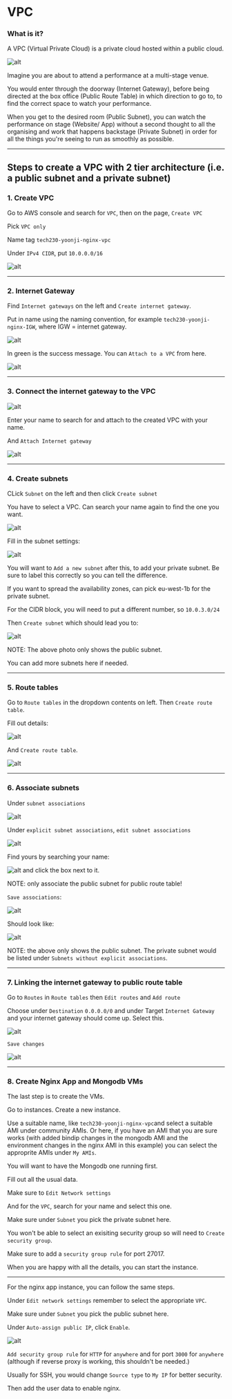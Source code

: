 # VPC

### What is it?

A VPC (Virtual Private Cloud) is a private cloud hosted within a public cloud.

![alt](v.jpg)

Imagine you are about to attend a performance at a multi-stage venue.

You would enter through the doorway (Internet Gateway), before being directed at the box office (Public Route Table) in which direction to go to, to find the correct space to watch your performance.

When you get to the desired room (Public Subnet), you can watch the performance on stage (Website/ App) without a second thought to all the organising and work that happens backstage (Private Subnet) in order for all the things you're seeing to run as smoothly as possible.

----

## Steps to create a VPC with 2 tier architecture (i.e. a public subnet and a private subnet)

### 1. Create VPC

Go to AWS console and search for `VPC`, then on the page, `Create VPC`

Pick `VPC only`

Name tag `tech230-yoonji-nginx-vpc`

Under `IPv4 CIDR`, put `10.0.0.0/16`

![alt](createvpc.png)

----

### 2. Internet Gateway

Find `Internet gateways` on the left and `Create internet gateway`.

Put in name using the naming convention, for example `tech230-yoonji-nginx-IGW`, where IGW = internet gateway.

![alt](gateway.png)

In green is the 
success message.  You can `Attach to a VPC` from here.

![alt](igwcreated.png)

----

### 3. Connect the internet gateway to the VPC

![alt](attach.png)

Enter your name to search for and attach to the created VPC with your name.

<!-- ![alt](attachtovpc.png) -->

And `Attach Internet gateway`

![alt](igwsuccess.png)

----

### 4. Create subnets

CLick `Subnet` on the left and then click `Create subnet`

You have to select a VPC. Can search your name again to find the one you want.

![alt](createsubnet.png)

Fill in the subnet settings:

![alt](subnetsettings.png)

You will want to `Add a new subnet` after this, to add your private subnet.  Be sure to label this correctly so you can tell the difference.

If you want to spread the availability zones, can pick eu-west-1b for the private subnet.

For the CIDR block, you will need to put a different number, so `10.0.3.0/24`

Then `Create subnet` which should lead you to:

![alt](subnetsuccess.png)

NOTE: The above photo only shows the public subnet.

You can add more subnets here if needed.

----

### 5. Route tables

Go to `Route tables` in the dropdown contents on left. Then `Create route table`.

Fill out details:

![alt](createroutetable.png)

And `Create route table`.

![alt](routetablesuccess.png)

----

### 6. Associate subnets

Under `subnet associations`

![alt](subnetassociate.png)

Under `explicit subnet associations`, `edit subnet associations`

![alt](editsubnetassociate.png)

Find yours by searching your name:

![alt](mysubnet.png) and click the box next to it.

NOTE: only associate the public subnet for public route table!

`Save associations`:

![alt](subnetsuccess.png)

Should look like:

![alt](sub.png)

NOTE: the above only shows the public subnet.  The private subnet would be listed under `Subnets without explicit associations`.

----

### 7. Linking the internet gateway to public route table

Go to `Routes` in `Route tables` then `Edit routes` and `Add route`

Choose under `Destination` `0.0.0.0/0` and under Target `Internet Gateway` and your internet gateway should come up. Select this.

![alt](editroutes.png)

`Save changes`

![alt](updateroute.png)

----

### 8. Create Nginx App and Mongodb VMs

The last step is to create the VMs.

Go to instances.  Create a new instance.

Use a suitable name, like `tech230-yoonji-nginx-vpc`and select a suitable AMI under community AMIs.  Or here, if you have an AMI that you are sure works (with added bindip changes in the mongodb AMI and the environment changes in the nginx AMI in this example) you can select the approprite AMIs under `My AMIs`.

You will want to have the Mongodb one running first.

Fill out all the usual data.

Make sure to `Edit Network settings`

And for the `VPC`, search for your name and select this one.

Make sure under `Subnet` you pick the private subnet here.

You won't be able to select an exisiting security group so will need to `Create security group`.

Make sure to add a `security group rule` for port 27017.

When you are happy with all the details, you can start the instance.

----

For the nginx app instance, you can follow the same steps.

Under `Edit network settings` remember to select the appropriate `VPC`.

Make sure under `Subnet` you pick the public subnet here.

Under `Auto-assign public IP`, click `Enable`.

![alt](net.png)

`Add security group rule` for `HTTP` for `anywhere` and for port `3000` for `anywhere` (although if reverse proxy is working, this shouldn't be needed.)

Usually for SSH, you would change `Source type` to `My IP` for better security.

Then add the user data to enable nginx.
